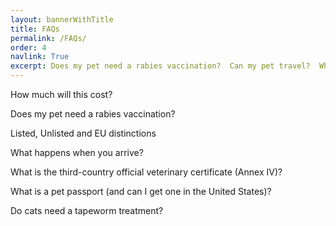 ```yaml
---
layout: bannerWithTitle
title: FAQs
permalink: /FAQs/
order: 4
navlink: True
excerpt: Does my pet need a rabies vaccination?  Can my pet travel?  What is a pet password and where can I get one?  These questions and more answered here!
---
```




How much will this cost?

Does my pet need a rabies vaccination?

Listed, Unlisted and EU distinctions

What happens when you arrive?

What is the third-country official veterinary certificate (Annex IV)?

What is a pet passport (and can I get one in the United States)?

Do cats need a tapeworm treatment?
